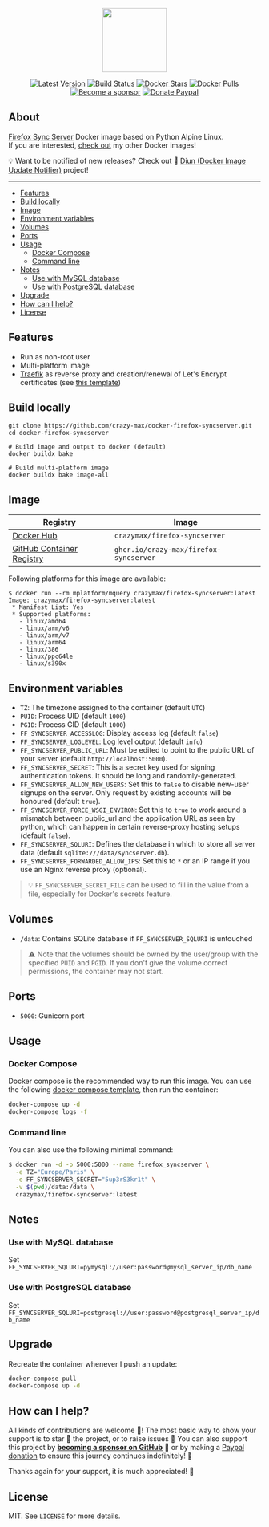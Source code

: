 <p align="center"><a href="https://github.com/crazy-max/docker-firefox-syncserver" target="_blank"><img height="128" src="https://raw.githubusercontent.com/crazy-max/docker-firefox-syncserver/master/.github/docker-firefox-syncserver.jpg"></a></p>

<p align="center">
  <a href="https://hub.docker.com/r/crazymax/firefox-syncserver/tags?page=1&ordering=last_updated"><img src="https://img.shields.io/github/v/tag/crazy-max/docker-firefox-syncserver?label=version&style=flat-square" alt="Latest Version"></a>
  <a href="https://github.com/crazy-max/docker-firefox-syncserver/actions?workflow=build"><img src="https://img.shields.io/github/workflow/status/crazy-max/docker-firefox-syncserver/build?label=build&logo=github&style=flat-square" alt="Build Status"></a>
  <a href="https://hub.docker.com/r/crazymax/firefox-syncserver/"><img src="https://img.shields.io/docker/stars/crazymax/firefox-syncserver.svg?style=flat-square&logo=docker" alt="Docker Stars"></a>
  <a href="https://hub.docker.com/r/crazymax/firefox-syncserver/"><img src="https://img.shields.io/docker/pulls/crazymax/firefox-syncserver.svg?style=flat-square&logo=docker" alt="Docker Pulls"></a>
  <br /><a href="https://github.com/sponsors/crazy-max"><img src="https://img.shields.io/badge/sponsor-crazy--max-181717.svg?logo=github&style=flat-square" alt="Become a sponsor"></a>
  <a href="https://www.paypal.me/crazyws"><img src="https://img.shields.io/badge/donate-paypal-00457c.svg?logo=paypal&style=flat-square" alt="Donate Paypal"></a>
</p>

## About

[Firefox Sync Server](http://moz-services-docs.readthedocs.io/en/latest/howtos/run-sync-1.5.html) Docker image based on Python Alpine Linux.<br />
If you are interested, [check out](https://hub.docker.com/r/crazymax/) my other Docker images!

💡 Want to be notified of new releases? Check out 🔔 [Diun (Docker Image Update Notifier)](https://github.com/crazy-max/diun) project!

___

* [Features](#features)
* [Build locally](#build-locally)
* [Image](#image)
* [Environment variables](#environment-variables)
* [Volumes](#volumes)
* [Ports](#ports)
* [Usage](#usage)
  * [Docker Compose](#docker-compose)
  * [Command line](#command-line)
* [Notes](#notes)
  * [Use with MySQL database](#use-with-mysql-database)
  * [Use with PostgreSQL database](#use-with-postgresql-database)
* [Upgrade](#upgrade)
* [How can I help?](#how-can-i-help)
* [License](#license)

## Features

* Run as non-root user
* Multi-platform image
* [Traefik](https://github.com/containous/traefik-library-image) as reverse proxy and creation/renewal of Let's Encrypt certificates (see [this template](examples/traefik))

## Build locally

```shell
git clone https://github.com/crazy-max/docker-firefox-syncserver.git
cd docker-firefox-syncserver

# Build image and output to docker (default)
docker buildx bake

# Build multi-platform image
docker buildx bake image-all
```

## Image

| Registry                                                                                         | Image                           |
|--------------------------------------------------------------------------------------------------|---------------------------------|
| [Docker Hub](https://hub.docker.com/r/crazymax/firefox-syncserver/)                                            | `crazymax/firefox-syncserver`                 |
| [GitHub Container Registry](https://github.com/users/crazy-max/packages/container/package/firefox-syncserver)  | `ghcr.io/crazy-max/firefox-syncserver`        |

Following platforms for this image are available:

```
$ docker run --rm mplatform/mquery crazymax/firefox-syncserver:latest
Image: crazymax/firefox-syncserver:latest
 * Manifest List: Yes
 * Supported platforms:
   - linux/amd64
   - linux/arm/v6
   - linux/arm/v7
   - linux/arm64
   - linux/386
   - linux/ppc64le
   - linux/s390x
```

## Environment variables

* `TZ`: The timezone assigned to the container (default `UTC`)
* `PUID`: Process UID (default `1000`)
* `PGID`: Process GID (default `1000`)
* `FF_SYNCSERVER_ACCESSLOG`: Display access log (default `false`)
* `FF_SYNCSERVER_LOGLEVEL`: Log level output (default `info`)
* `FF_SYNCSERVER_PUBLIC_URL`: Must be edited to point to the public URL of your server (default `http://localhost:5000`).
* `FF_SYNCSERVER_SECRET`: This is a secret key used for signing authentication tokens. It should be long and randomly-generated.
* `FF_SYNCSERVER_ALLOW_NEW_USERS`: Set this to `false` to disable new-user signups on the server. Only request by existing accounts will be honoured (default `true`).
* `FF_SYNCSERVER_FORCE_WSGI_ENVIRON`: Set this to `true` to work around a mismatch between public_url and the application URL as seen by python, which can happen in certain reverse-proxy hosting setups (default `false`).
* `FF_SYNCSERVER_SQLURI`: Defines the database in which to store all server data (default `sqlite:///data/syncserver.db`).
* `FF_SYNCSERVER_FORWARDED_ALLOW_IPS`: Set this to `*` or an IP range if you use an Nginx reverse proxy (optional). 

> 💡 `FF_SYNCSERVER_SECRET_FILE` can be used to fill in the value from a file, especially for Docker's secrets feature.

## Volumes

* `/data`: Contains SQLite database if `FF_SYNCSERVER_SQLURI` is untouched

> :warning: Note that the volumes should be owned by the user/group with the specified `PUID` and `PGID`. If you don't give the volume correct permissions, the container may not start.

## Ports

* `5000`: Gunicorn port

## Usage

### Docker Compose

Docker compose is the recommended way to run this image. You can use the following [docker compose template](examples/compose/docker-compose.yml), then run the container:

```bash
docker-compose up -d
docker-compose logs -f
```

### Command line

You can also use the following minimal command:

```bash
$ docker run -d -p 5000:5000 --name firefox_syncserver \
  -e TZ="Europe/Paris" \
  -e FF_SYNCSERVER_SECRET="5up3rS3kr1t" \
  -v $(pwd)/data:/data \
  crazymax/firefox-syncserver:latest
```

## Notes

### Use with MySQL database

Set `FF_SYNCSERVER_SQLURI=pymysql://user:password@mysql_server_ip/db_name`

### Use with PostgreSQL database

Set `FF_SYNCSERVER_SQLURI=postgresql://user:password@postgresql_server_ip/db_name`

## Upgrade

Recreate the container whenever I push an update:

```bash
docker-compose pull
docker-compose up -d
```

## How can I help?

All kinds of contributions are welcome :raised_hands:! The most basic way to show your support is to star :star2:
the project, or to raise issues :speech_balloon: You can also support this project
by [**becoming a sponsor on GitHub**](https://github.com/sponsors/crazy-max) :clap: or by
making a [Paypal donation](https://www.paypal.me/crazyws) to ensure this journey continues indefinitely! :rocket:

Thanks again for your support, it is much appreciated! :pray:

## License

MIT. See `LICENSE` for more details.
